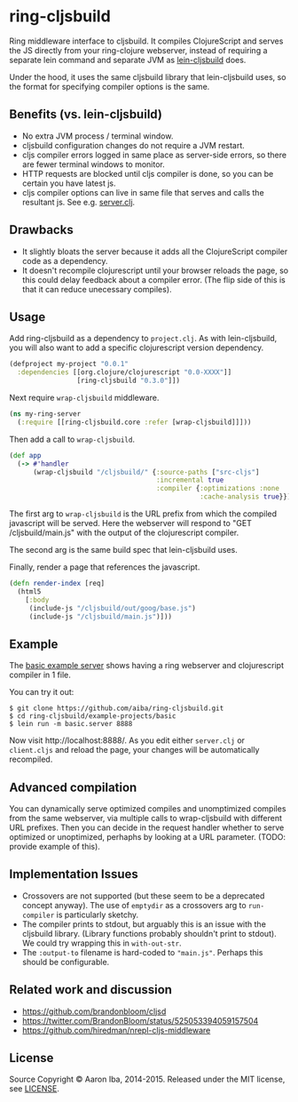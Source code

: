 # ring-cljsbuild

Ring middleware interface to cljsbuild. It compiles ClojureScript and serves the JS
directly from your ring-clojure webserver, instead of requiring a separate lein command
and separate JVM as [lein-cljsbuild](https://github.com/emezeske/lein-cljsbuild) does.

Under the hood, it uses the same cljsbuild library that lein-cljsbuild uses, so the
format for specifying compiler options is the same.

## Benefits (vs. lein-cljsbuild)

* No extra JVM process / terminal window.
* cljsbuild configuration changes do not require a JVM restart.
* cljs compiler errors logged in same place as server-side errors, so there are fewer
  terminal windows to monitor.
* HTTP requests are blocked until cljs compiler is done, so you can be certain you have
  latest js.
* cljs compiler options can live in same file that serves and calls the resultant js.
  See e.g. [server.clj](example-projects/basic/src-clj/basic/server.clj).

## Drawbacks

* It slightly bloats the server because it adds all the ClojureScript compiler code as a
  dependency.
* It doesn't recompile clojurescript until your browser reloads the page, so this could
  delay feedback about a compiler error. (The flip side of this is that it can reduce
  unecessary compiles).

## Usage

Add ring-cljsbuild as a dependency to `project.clj`. As with lein-cljsbuild, you will
also want to add a specific clojurescript version dependency.

```clj
(defproject my-project "0.0.1"
  :dependencies [[org.clojure/clojurescript "0.0-XXXX"]]
                 [ring-cljsbuild "0.3.0"]])
```

Next require `wrap-cljsbuild` middleware.

```clj
(ns my-ring-server
  (:require [[ring-cljsbuild.core :refer [wrap-cljsbuild]]]))
```

Then add a call to `wrap-cljsbuild`.

```clj
(def app
  (-> #'handler
      (wrap-cljsbuild "/cljsbuild/" {:source-paths ["src-cljs"]
                                     :incremental true
                                     :compiler {:optimizations :none
                                                :cache-analysis true}})))
```

The first arg to `wrap-cljsbuild` is the URL prefix from which the compiled javascript
will be served. Here the webserver will respond to "GET /cljsbuild/main.js" with the
output of the clojurescript compiler.

The second arg is the same build spec that lein-cljsbuild uses.

Finally, render a page that references the javascript.

```clj
(defn render-index [req]
  (html5
    [:body
     (include-js "/cljsbuild/out/goog/base.js")
     (include-js "/cljsbuild/main.js")]))
```

## Example

The [basic example server](example-projects/basic/src-clj/basic/server.clj) shows
having a ring webserver and clojurescript compiler in 1 file.

You can try it out:

```
$ git clone https://github.com/aiba/ring-cljsbuild.git
$ cd ring-cljsbuild/example-projects/basic
$ lein run -m basic.server 8888
```

Now visit http://localhost:8888/. As you edit either `server.clj` or
`client.cljs` and reload the page, your changes will be automatically recompiled.

## Advanced compilation

You can dynamically serve optimized compiles and unomptimized compiles from the same
webserver, via multiple calls to wrap-cljsbuild with different URL prefixes. Then you
can decide in the request handler whether to serve optimized or unoptimized, perhaphs by
looking at a URL parameter. (TODO: provide example of this).

## Implementation Issues

* Crossovers are not supported (but these seem to be a deprecated concept anyway). The
  use of `emptydir` as a crossovers arg to `run-compiler` is particularly sketchy.
* The compiler prints to stdout, but arguably this is an issue with the cljsbuild
  library. (Library functions probably shouldn't print to stdout). We could try wrapping
  this in `with-out-str`.
* The `:output-to` filename is hard-coded to `"main.js"`. Perhaps this should be
  configurable.

## Related work and discussion

* https://github.com/brandonbloom/cljsd
* https://twitter.com/BrandonBloom/status/525053394059157504
* https://github.com/hiredman/nrepl-cljs-middleware

## License

Source Copyright © Aaron Iba, 2014-2015.
Released under the MIT license, see [LICENSE](/LICENSE).

